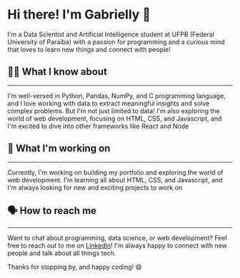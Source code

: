 # Hi there! I'm Gabrielly 👋
I'm a Data Scientist and Artificial Intelligence student at UFPB (Federal University of Paraíba) with a passion for programming and a curious mind that loves to learn new things and connect with people!

## 👩‍💻 What I know about
---
I'm well-versed in Python, Pandas, NumPy, and C programming language, and I love working with data to extract meaningful insights and solve complex problems. But I'm not just limited to data! I'm also exploring the world of web development, focusing on HTML, CSS, and Javascript, and I'm excited to dive into other frameworks like React and Node

## 🔨 What I'm working on
---
Currently, I'm working on building my portfolio and exploring the world of web development. I'm learning all about HTML, CSS, and Javascript, and I'm always looking for new and exciting projects to work on
## 🗣️ How to reach me
---
Want to chat about programming, data science, or web development? Feel free to reach out to me on [LinkedIn](https://www.linkedin.com/in/gabrielly-silva-batista-263a4820b/)! I'm always happy to connect with new people and talk about all things tech.

Thanks for stopping by, and happy coding! 😄